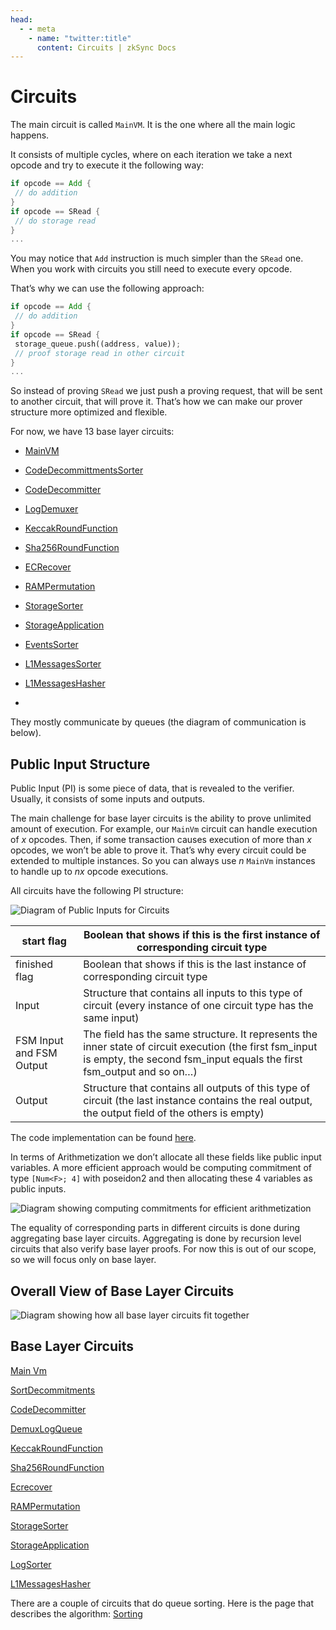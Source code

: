 ```yaml
---
head:
  - - meta
    - name: "twitter:title"
      content: Circuits | zkSync Docs
---
```


# Circuits

The main circuit is called `MainVM`. It is the one where all the main logic happens.

It consists of multiple cycles, where on each iteration we take a next opcode and try to execute it the following way:

```rust
if opcode == Add {
 // do addition
}
if opcode == SRead {
 // do storage read
}
...
```

You may notice that `Add` instruction is much simpler than the `SRead` one. When you work with circuits you still need
to execute every opcode.

That’s why we can use the following approach:

```rust
if opcode == Add {
 // do addition
}
if opcode == SRead {
 storage_queue.push((address, value));
 // proof storage read in other circuit
}
...
```

So instead of proving `SRead` we just push a proving request, that will be sent to another circuit, that will prove it.
That’s how we can make our prover structure more optimized and flexible.

For now, we have 13 base layer circuits:

- [MainVM](https://github.com/code-423n4/2023-10-zksync/blob/main/docs/Circuits%20Section/Circuits/Main%20Vm.md)
- [CodeDecommittmentsSorter](https://github.com/code-423n4/2023-10-zksync/blob/main/docs/Circuits%20Section/Circuits/SortDecommitments.md)
- [CodeDecommitter](https://github.com/code-423n4/2023-10-zksync/blob/main/docs/Circuits%20Section/Circuits/CodeDecommitter.md)
- [LogDemuxer](https://github.com/code-423n4/2023-10-zksync/blob/main/docs/Circuits%20Section/Circuits/DemuxLogQueue.md)
- [KeccakRoundFunction](https://github.com/code-423n4/2023-10-zksync/blob/main/docs/Circuits%20Section/Circuits/KeccakRoundFunction.md)
- [Sha256RoundFunction](https://github.com/code-423n4/2023-10-zksync/blob/main/docs/Circuits%20Section/Circuits/Sha256RoundFunction.md)
- [ECRecover](https://github.com/code-423n4/2023-10-zksync/blob/main/docs/Circuits%20Section/Circuits/Ecrecover.md)
- [RAMPermutation](https://github.com/code-423n4/2023-10-zksync/blob/main/docs/Circuits%20Section/Circuits/RAMPermutation.md)
- [StorageSorter](https://github.com/code-423n4/2023-10-zksync/blob/main/docs/Circuits%20Section/Circuits/StorageSorter.md)
- [StorageApplication](https://github.com/code-423n4/2023-10-zksync/blob/main/docs/Circuits%20Section/Circuits/StorageApplication.md)
- [EventsSorter](https://github.com/code-423n4/2023-10-zksync/blob/main/docs/Circuits%20Section/Circuits/LogSorter.md)
- [L1MessagesSorter](https://github.com/code-423n4/2023-10-zksync/blob/main/docs/Circuits%20Section/Circuits/LogSorter.md)
- [L1MessagesHasher](https://github.com/code-423n4/2023-10-zksync/blob/main/docs/Circuits%20Section/Circuits/L1MessagesHasher.md)

-

They mostly communicate by queues (the diagram of communication is below).

## Public Input Structure

Public Input (PI) is some piece of data, that is revealed to the verifier. Usually, it consists of some inputs and
outputs.

The main challenge for base layer circuits is the ability to prove unlimited amount of execution. For example, our
`MainVm` circuit can handle execution of $x$ opcodes. Then, if some transaction causes execution of more than $x$
opcodes, we won’t be able to prove it. That’s why every circuit could be extended to multiple instances. So you can
always use $n$ `MainVm` instances to handle up to $nx$ opcode executions.

All circuits have the following PI structure:

![Diagram of Public Inputs for Circuits](../../../../assets/images/circuit-pi-diagram.png)

| start flag               | Boolean that shows if this is the first instance of corresponding circuit type                                                                                                   |
| ------------------------ | -------------------------------------------------------------------------------------------------------------------------------------------------------------------------------- |
| finished flag            | Boolean that shows if this is the last instance of corresponding circuit type                                                                                                    |
| Input                    | Structure that contains all inputs to this type of circuit (every instance of one circuit type has the same input)                                                               |
| FSM Input and FSM Output | The field has the same structure. It represents the inner state of circuit execution (the first fsm_input is empty, the second fsm_input equals the first fsm_output and so on…) |
| Output                   | Structure that contains all outputs of this type of circuit (the last instance contains the real output, the output field of the others is empty)                                |

The code implementation can be found
[here](https://github.com/matter-labs/era-zkevm_circuits/blob/main/src/fsm_input_output/mod.rs#L32).

In terms of Arithmetization we don’t allocate all these fields like public input variables. A more efficient approach
would be computing commitment of type `[Num<F>; 4]` with poseidon2 and then allocating these 4 variables as public
inputs.

![Diagram showing computing commitments for efficient arithmetization](../../../../assets/images/circuit-commitments.png)

The equality of corresponding parts in different circuits is done during aggregating base layer circuits. Aggregating is
done by recursion level circuits that also verify base layer proofs. For now this is out of our scope, so we will focus
only on base layer.

## Overall View of Base Layer Circuits

![Diagram showing how all base layer circuits fit together](../../../../assets/images/base-layer-circuit-diagram.png)

## Base Layer Circuits

[Main Vm](https://github.com/code-423n4/2023-10-zksync/blob/main/docs/Circuits%20Section/Circuits/Main%20Vm.md)

[SortDecommitments](https://github.com/code-423n4/2023-10-zksync/blob/main/docs/Circuits%20Section/Circuits/SortDecommitments.md)

[CodeDecommitter](https://github.com/code-423n4/2023-10-zksync/blob/main/docs/Circuits%20Section/Circuits/CodeDecommitter.md)

[DemuxLogQueue](https://github.com/code-423n4/2023-10-zksync/blob/main/docs/Circuits%20Section/Circuits/DemuxLogQueue.md)

[KeccakRoundFunction](https://github.com/code-423n4/2023-10-zksync/blob/main/docs/Circuits%20Section/Circuits/KeccakRoundFunction.md)

[Sha256RoundFunction](https://github.com/code-423n4/2023-10-zksync/blob/main/docs/Circuits%20Section/Circuits/Sha256RoundFunction.md)

[Ecrecover](https://github.com/code-423n4/2023-10-zksync/blob/main/docs/Circuits%20Section/Circuits/Ecrecover.md)

[RAMPermutation](https://github.com/code-423n4/2023-10-zksync/blob/main/docs/Circuits%20Section/Circuits/RAMPermutation.md)

[StorageSorter](https://github.com/code-423n4/2023-10-zksync/blob/main/docs/Circuits%20Section/Circuits/StorageSorter.md)

[StorageApplication](https://github.com/code-423n4/2023-10-zksync/blob/main/docs/Circuits%20Section/Circuits/StorageApplication.md)

[LogSorter](https://github.com/code-423n4/2023-10-zksync/blob/main/docs/Circuits%20Section/Circuits/LogSorter.md)

[L1MessagesHasher](https://github.com/code-423n4/2023-10-zksync/blob/main/docs/Circuits%20Section/Circuits/L1MessagesHasher.md)

There are a couple of circuits that do queue sorting. Here is the page that describes the algorithm:
[Sorting](https://github.com/code-423n4/2023-10-zksync/blob/main/docs/Circuits%20Section/Circuits/Sorting.md)
